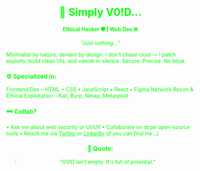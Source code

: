 <div align="center">

<h1 style="color:#00FF00;">👾 Simply V0!D...</h1>
<p><strong><span style="color:#00FF00;">Ethical Hacker 🛡️ | Web Dev 🌐</span></strong></p>
<p><em><span style="color:#00FF00;">“Just nothing...”</span></em></p>

</div>

<p><span style="color:#00FF00;">
Minimalist by nature, deviant by design.  
I don't chase clout — I patch exploits, build clean UIs, and vanish in silence.  
Secure. Precise. No bloat.
</span></p>

<h3 style="color:#00FF00;">⚙️ Specialized in:</h3>
<p><span style="color:#00FF00;">
Frontend Dev – HTML • CSS • JavaScript • React • Figma  
Network Recon & Ethical Exploitation – Kali, Burp, Nmap, Metasploit  
</span></p>

<h3 style="color:#00FF00;">🕶️ Collab?</h3>
<p><span style="color:#00FF00;">
• Ask me about web security or UI/UX  
• Collaborate on dope open-source tools  
• Reach me via <a href="https://twitter.com/maxroshHQ" style="color:#00FF00;">Twitter</a> or <a href="https://linkedin.com/in/maxroshHQ" style="color:#00FF00;">LinkedIn</a>  
(<em>if you can find me...</em>)
</span></p>

<div align="center">

<h3 style="color:#00FF00;">🖤 Quote:</h3>
<blockquote><span style="color:#00FF00;">“V0!D isn't empty. It's full of potential.”</span></blockquote>

</div>
